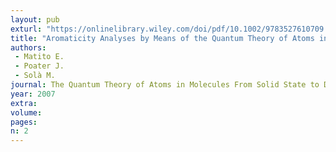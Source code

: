 ```yaml
---
layout: pub
exturl: "https://onlinelibrary.wiley.com/doi/pdf/10.1002/9783527610709.ch15"
title: "Aromaticity Analyses by Means of the Quantum Theory of Atoms in Molecules"
authors:
 - Matito E.
 - Poater J.
 - Solà M.
journal: The Quantum Theory of Atoms in Molecules From Solid State to DNA and Drug Design
year: 2007
extra: 
volume: 
pages: 
n: 2
---
```

